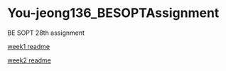 # You-jeong136_BESOPTAssignment
BE SOPT 28th assignment

[week1 readme](https://github.com/8-seconds/You-jeong136_BESOPTAssignment/blob/week1/seminar_1/seminar1_HW_readme.md)

[week2 readme](https://github.com/8-seconds/You-jeong136_BESOPTAssignment/blob/week2/seminar_1/week2_HW_README.md)
